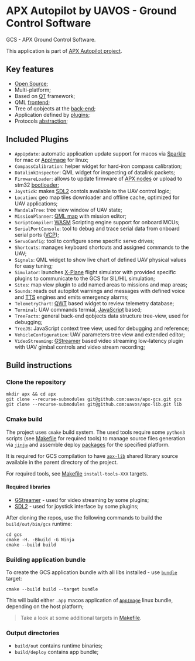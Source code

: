 # APX Autopilot by UAVOS - Ground Control Software

GCS - APX Ground Control Software.

This application is part of [APX Autopilot project](http://docs.uavos.com).

## Key features

 - [Open Source](https://github.com/uavos/apx-gcs/blob/main/LICENSE);
 - Multi-platform;
 - Based on [QT](https://www.qt.io) framework;
 - QML [frontend](https://github.com/uavos/apx-gcs/blob/main/src/main/qml/Apx/Application/GroundControl.qml);
 - Tree of qobjects at the [back-end](https://github.com/uavos/apx-gcs/tree/main/src/lib/ApxCore/Fact);
 - Application defined by [plugins](https://github.com/uavos/apx-gcs/tree/main/src/Plugins);
 - Protocols [abstraction](https://github.com/uavos/apx-gcs/tree/main/src/lib/ApxData/Protocols);

## Included Plugins
 - `AppUpdate`: automatic application update support for macos via [Sparkle](https://sparkle-project.org/) for mac or [AppImage](https://appimage.org) for linux;
 - `CompassCalibration`: helper widget for hard-iron compass calibration;
 - `DatalinkInspector`: QML widget for inspecting of datalink packets;
 - `FirmwareLoader`: allows to update firmware of [APX nodes](http://docs.uavos.com/hw/index.html) or upload to stm32 [bootloader](https://www.st.com/resource/en/application_note/cd00264342-usart-protocol-used-in-the-stm32-bootloader-stmicroelectronics.pdf);
 - `Joystick`: makes [SDL2](https://www.libsdl.org) contols available to the UAV control logic;
 - `Location`: geo map tiles downloader and offline cache, optimized for UAV applications;
 - `MandalaTree`: tree view window of UAV state;
 - `MissionPlanner`: [QML map](https://doc.qt.io/qt-5/qml-qtlocation-map.html) with mission editor;
 - `ScriptCompiler`: [WASM](https://webassembly.org) Scripting engine support for onboard MCUs;
 - `SerialPortConsole`: tool to debug and trace serial data from onboard serial ports ([VCP](http://docs.uavos.com/fw/conf/serial.html));
 - `ServoConfig`: tool to configure some specific servo drives;
 - `Shortcuts`: manages keyboard shortcuts and assigned commands to the UAV;
 - `Signals`: QML widget to show live chart of defined UAV physical values for easy tuning;
 - `Simulator`: launches [X-Plane](https://www.x-plane.com) flight simulator with provided specific plugins to communicate to the GCS for SIL/HIL simulation;
 - `Sites`: map view plugin to add named areas to missions and map areas;
 - `Sounds`: reads out autopilot warnings and messages with defined voice and [TTS](https://en.wikipedia.org/wiki/Speech_synthesis) engines and emits emergency alarms;
 - `TelemetryChart`: [QWT](https://qwt.sourceforge.io) based widget to review telemetry database;
 - `Terminal`: UAV commands termial, [JavaScript](https://wiki.qt.io/JavaScript) based;
 - `TreeFacts`: general back-end qobjects data structure tree-view, used for debugging;
 - `TreeJS`: JavaScript context tree view, used for debugging and reference;
 - `VehicleConfiguration`: UAV parameters tree view and extended editor;
 - `VideoStreaming`: [GStreamer](https://gstreamer.freedesktop.org) based video streaming low-latency plugin with UAV gimbal controls and video stream recording;


## Build instructions

### Clone the repository

```
mkdir apx && cd apx
git clone --recurse-submodules git@github.com:uavos/apx-gcs.git gcs
git clone --recurse-submodules git@github.com:uavos/apx-lib.git lib
```

### Cmake build

The project uses `cmake` build system. The used tools require some `python3` scripts (see [Makefile](https://github.com/uavos/apx-gcs/blob/main/Makefile) for required tools) to manage source files generation via [`jinja`](https://jinja.palletsprojects.com) and assemble deploy [packages](https://github.com/uavos/apx-gcs/blob/main/cmake/apx_gcs_deploy.cmake) for the specified platform.

It is required for GCS compilation to have [`apx-lib`](https://github.com/uavos/apx-lib) shared library source available in the parent directory of the project.

For required tools, see [Makefile](https://github.com/uavos/apx-gcs/blob/main/Makefile) `install-tools-XXX` targets.

#### Required libraries
 - [GStreamer](https://gstreamer.freedesktop.org) - used for video streaming by some plugins;
 - [SDL2](https://www.libsdl.org) - used for joystick interface by some plugins;

After cloning the repos, use the following commands to build the `build/out/bin/gcs` runtime:
```
cd gcs
cmake -H. -Bbuild -G Ninja
cmake --build build
```

### Building application bundle

To create the GCS application bundle with all libs installed - use [`bundle`](https://github.com/uavos/apx-gcs/blob/main/cmake/apx_gcs_deploy.cmake) target:

```
cmake --build build --target bundle
```

This will build either `.app` macos application of [`AppImage`](https://appimage.org) linux bundle, depending on the host platform;

>Take a look at some additional targets in [Makefile](https://github.com/uavos/apx-gcs/blob/main/Makefile).

### Output directories

 - `build/out` contains runtime binaries;
 - `build/deploy` contains app bundle;
